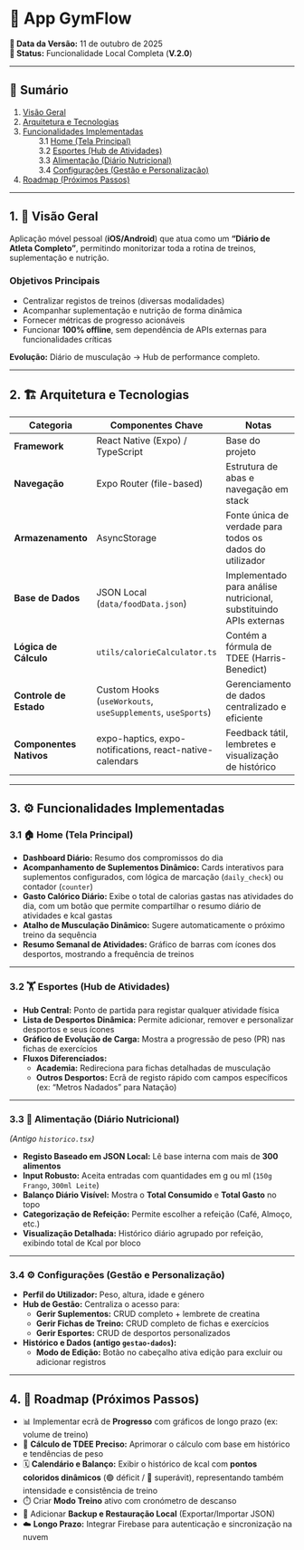 # 📱 App GymFlow

**📅 Data da Versão:** 11 de outubro de 2025  
**🚀 Status:** Funcionalidade Local Completa (**V.2.0**)

---

## 📑 Sumário

1. [Visão Geral](#1-🎯-visão-geral)  
2. [Arquitetura e Tecnologias](#2-🏗️-arquitetura-e-tecnologias)  
3. [Funcionalidades Implementadas](#3-⚙️-funcionalidades-implementadas)  
  3.1 [Home (Tela Principal)](#31-🏠-home-tela-principal)  
  3.2 [Esportes (Hub de Atividades)](#32-🏋️-esportes-hub-de-atividades)  
  3.3 [Alimentação (Diário Nutricional)](#33-🍎-alimentação-diário-nutricional)  
  3.4 [Configurações (Gestão e Personalização)](#34-⚙️-configurações-gestão-e-personalização)  
4. [Roadmap (Próximos Passos)](#4-🚧-roadmap-próximos-passos)

---

## 1. 🎯 Visão Geral

Aplicação móvel pessoal (**iOS/Android**) que atua como um **“Diário de Atleta Completo”**, permitindo monitorizar toda a rotina de treinos, suplementação e nutrição.

### **Objetivos Principais**

- Centralizar registos de treinos (diversas modalidades)
- Acompanhar suplementação e nutrição de forma dinâmica
- Fornecer métricas de progresso acionáveis
- Funcionar **100% offline**, sem dependência de APIs externas para funcionalidades críticas

**Evolução:** Diário de musculação → Hub de performance completo.

---

## 2. 🏗️ Arquitetura e Tecnologias

| **Categoria** | **Componentes Chave** | **Notas** |
| --- | --- | --- |
| **Framework** | React Native (Expo) / TypeScript | Base do projeto |
| **Navegação** | Expo Router (file-based) | Estrutura de abas e navegação em stack |
| **Armazenamento** | AsyncStorage | Fonte única de verdade para todos os dados do utilizador |
| **Base de Dados** | JSON Local (`data/foodData.json`) | Implementado para análise nutricional, substituindo APIs externas |
| **Lógica de Cálculo** | `utils/calorieCalculator.ts` | Contém a fórmula de TDEE (Harris-Benedict) |
| **Controle de Estado** | Custom Hooks (`useWorkouts`, `useSupplements`, `useSports`) | Gerenciamento de dados centralizado e eficiente |
| **Componentes Nativos** | expo-haptics, expo-notifications, react-native-calendars | Feedback tátil, lembretes e visualização de histórico |

---

## 3. ⚙️ Funcionalidades Implementadas

### 3.1 🏠 Home (Tela Principal)

- **Dashboard Diário:** Resumo dos compromissos do dia  
- **Acompanhamento de Suplementos Dinâmico:** Cards interativos para suplementos configurados, com lógica de marcação (`daily_check`) ou contador (`counter`)  
- **Gasto Calórico Diário:** Exibe o total de calorias gastas nas atividades do dia, com um botão que permite compartilhar o resumo diário de atividades e kcal gastas  
- **Atalho de Musculação Dinâmico:** Sugere automaticamente o próximo treino da sequência  
- **Resumo Semanal de Atividades:** Gráfico de barras com ícones dos desportos, mostrando a frequência de treinos  

---

### 3.2 🏋️ Esportes (Hub de Atividades)

- **Hub Central:** Ponto de partida para registar qualquer atividade física  
- **Lista de Desportos Dinâmica:** Permite adicionar, remover e personalizar desportos e seus ícones  
- **Gráfico de Evolução de Carga:** Mostra a progressão de peso (PR) nas fichas de exercícios  
- **Fluxos Diferenciados:**  
  - **Academia:** Redireciona para fichas detalhadas de musculação  
  - **Outros Desportos:** Ecrã de registo rápido com campos específicos (ex: “Metros Nadados” para Natação)  

---

### 3.3 🍎 Alimentação (Diário Nutricional)

*(Antigo `historico.tsx`)*

- **Registo Baseado em JSON Local:** Lê base interna com mais de **300 alimentos**  
- **Input Robusto:** Aceita entradas com quantidades em g ou ml (`150g Frango`, `300ml Leite`)  
- **Balanço Diário Visível:** Mostra o **Total Consumido** e **Total Gasto** no topo  
- **Categorização de Refeição:** Permite escolher a refeição (Café, Almoço, etc.)  
- **Visualização Detalhada:** Histórico diário agrupado por refeição, exibindo total de Kcal por bloco  

---

### 3.4 ⚙️ Configurações (Gestão e Personalização)

- **Perfil do Utilizador:** Peso, altura, idade e género  
- **Hub de Gestão:** Centraliza o acesso para:  
  - **Gerir Suplementos:** CRUD completo + lembrete de creatina  
  - **Gerir Fichas de Treino:** CRUD completo de fichas e exercícios  
  - **Gerir Esportes:** CRUD de desportos personalizados  
- **Histórico e Dados (antigo `gestao-dados`):**  
  - **Modo de Edição:** Botão no cabeçalho ativa edição para excluir ou adicionar registros  

---

## 4. 🚧 Roadmap (Próximos Passos)

- 📊 Implementar ecrã de **Progresso** com gráficos de longo prazo (ex: volume de treino)  
- 🧮 **Cálculo de TDEE Preciso:** Aprimorar o cálculo com base em histórico e tendências de peso  
- 🗓️ **Calendário e Balanço:** Exibir o histórico de kcal com **pontos coloridos dinâmicos** (🟢 déficit / 🔴 superávit), representando também intensidade e consistência de treino  
- ⏱️ Criar **Modo Treino** ativo com cronómetro de descanso  
- 💾 Adicionar **Backup e Restauração Local** (Exportar/Importar JSON)  
- ☁️ **Longo Prazo:** Integrar Firebase para autenticação e sincronização na nuvem  
